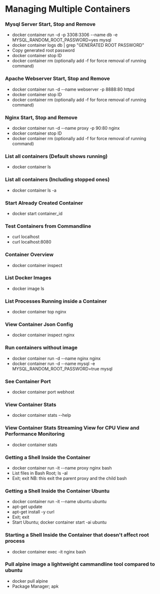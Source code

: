 # Managing Multiple Containers

### Mysql Server Start, Stop and Remove
- docker container run -d -p 3308:3306 --name db -e MYSQL_RANDOM_ROOT_PASSWORD=yes mysql
- docker container logs db | grep "GENERATED ROOT PASSWORD"
- Copy generated root password
- docker container stop ID
- docker container rm (optionally add -f for force removal of running command)

### Apache Webserver Start, Stop and Remove
- docker container run -d --name webserver -p 8888:80 httpd
- docker container stop ID
- docker container rm (optionally add -f for force removal of running command)

### Nginx Start, Stop and Remove
- docker container run -d --name proxy -p 90:80 nginx
- docker container stop ID
- docker container rm (optionally add -f for force removal of running command)

### List all containers (Default shows running)
- docker container ls

### List all containers (Including stopped ones)
- docker container ls -a

### Start Already Created Container
- docker start container_id

### Test Containers from Commandline
- curl localhost
- curl localhost:8080

### Container Overview 
- docker container inspect

### List Docker Images
- docker image ls 

### List Processes Running inside a Container
- docker container top nginx

### View Container Json Config
- docker container inspect nginx

### Run containers without image
- docker container run -d --name nginx nginx
- docker container run -d --name mysql -e MYSQL_RANDOM_ROOT_PASSWORD=true mysql

### See Container Port
- docker container port webhost

### View Container Stats
- docker container stats --help

### View Container Stats Streaming View for CPU View and Performance Monitoring
- docker container stats

### Getting a Shell Inside the Container
- docker container run -it --name proxy nginx bash
- List files in Bash Root; ls -al
- Exit; exit
NB: this exit the parent proxy and the child bash

### Getting a Shell Inside the Container Ubuntu
- docker container run -it --name ubuntu ubuntu
- apt-get update
- apt-get install -y curl
- Exit; exit
- Start Ubuntu; docker container start -ai ubuntu

### Starting a Shell Inside the Container that doesn't affect root process
- docker container exec -it nginx bash

### Pull alpine image a lightweight cammandline tool compared to ubuntu
- docker pull alpine
- Package Manager; apk